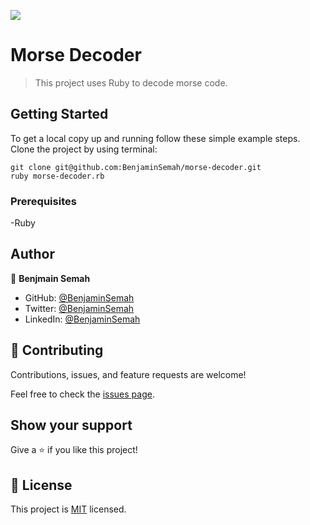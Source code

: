 ![](https://img.shields.io/badge/Morse-Decoder-brown)

# Morse Decoder
> This project uses Ruby to decode morse code.

## Getting Started
To get a local copy up and running follow these simple example steps.
Clone the project by using terminal:
```
git clone git@github.com:BenjaminSemah/morse-decoder.git
ruby morse-decoder.rb
```
### Prerequisites
-Ruby

## Author

👤 **Benjmain Semah**

- GitHub: [@BenjaminSemah](https://github.com/BenjaminSemah)
- Twitter: [@BenjaminSemah](https://twitter.com/BenjaminSemah)
- LinkedIn: [@BenjaminSemah](https://www.linkedin.com/in/benjaminsemah/)

## 🤝 Contributing

Contributions, issues, and feature requests are welcome!

Feel free to check the [issues page](https://github.com/BenjaminSemah/morse-decoder/issues).

## Show your support

Give a ⭐️ if you like this project!

## 📝 License

This project is [MIT](https://github.com/ahmedtaa/morse-decode/blob/dev/MIT.md) licensed.
